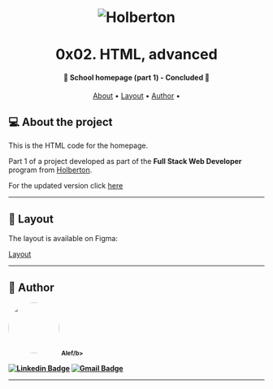 <h1 align="center">
    <img alt="Holberton" title="#Holberton" src="https://www.holbertonschool.com/holberton-logo.png"  />
</h1>
<h1 align="center"> 0x02. HTML, advanced </h1>
<h4 align="center"> 
	🚧  School homepage (part 1) - Concluded 🚧
</h4>

<p align="center">
 <a href="#-about-the-project">About</a> •
 <a href="#-layout">Layout</a> • 
 <a href="#-author">Author</a> • 
</p>


## 💻 About the project

This is the HTML code for the homepage.

Part 1 of a project developed as part of the **Full Stack Web Developer** program from [Holberton](https://www.holbertonschool.com/).

For the updated version click [here](https://github.com/)

---

## 🎨 Layout

The layout is available on Figma:

[Layout](https://www.figma.com/file/9LGP52ql6NsyGJRMt0Eila/Homepage)

---


## 🦸 Author

 <img style="border-radius: 50%;" src="https://avatars.githubusercontent.com/u/81261737?v=4" width="100px;" alt=""/>
 <sub><b>Alef/b></sub>
 <br />

 [![Linkedin Badge]()](https://www.linkedin.com/) 
[![Gmail Badge]()](mailto:fullstackwd@gmail.com)

---
